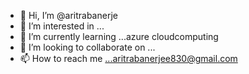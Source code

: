 - 👋 Hi, I’m @aritrabanerje
- 👀 I’m interested in ...
- 🌱 I’m currently learning ...azure cloudcomputing
- 💞️ I’m looking to collaborate on ...
- 📫 How to reach me ...aritrabanerjee830@gmail.com

<!---
aritrabanerje/aritrabanerje is a ✨ special ✨ repository because its `README.md` (this file) appears on your GitHub profile.
You can click the Preview link to take a look at your changes.
--->
